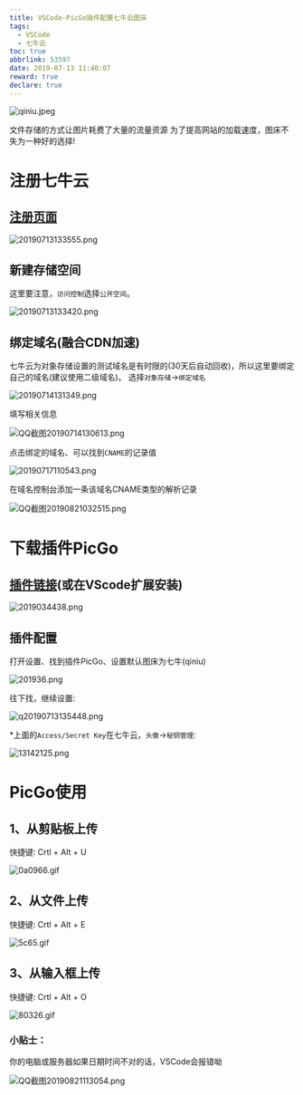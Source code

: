 ```yaml
---
title: VSCode-PicGo插件配置七牛云图床
tags: 
  - VSCode
  - 七牛云
toc: true
abbrlink: 53597
date: 2019-07-13 11:40:07
reward: true
declare: true
---
```

![qiniu.jpeg](https://cdn.anyway1314.cn/imageqiniu.jpeg-title)

文件存储的方式让图片耗费了大量的流量资源
为了提高网站的加载速度，图床不失为一种好的选择!
<!--more-->

# 注册七牛云
## [注册页面](https://portal.qiniu.com/signup)

![20190713133555.png](https://cdn.anyway1314.cn/image20190713133555.png)

## 新建存储空间
这里要注意，`访问控制`选择`公开空间`。

![20190713133420.png](https://cdn.anyway1314.cn/image20190713133420.png)

## 绑定域名(融合CDN加速)
七牛云为对象存储设置的测试域名是有时限的(30天后自动回收)，所以这里要绑定自己的域名(建议使用二级域名)。
选择`对象存储`->`绑定域名`

![20190714131349.png](https://cdn.anyway1314.cn/image20190714131349.png)

填写相关信息

![QQ截图20190714130613.png](https://cdn.anyway1314.cn/imageQQ截图20190714130613.png)

点击绑定的域名、可以找到`CNAME`的记录值

![20190717110543.png](https://cdn.anyway1314.cn/image20190717110543.png)

在域名控制台添加一条该域名CNAME类型的解析记录

![QQ截图20190821032515.png](https://cdn.anyway1314.cn/imageQQ截图20190821032515.png)

# 下载插件PicGo
## [插件链接](https://marketplace.visualstudio.com/items?itemName=Spades.vs-picgo)(或在VScode扩展安装)

![2019034438.png](https://cdn.anyway1314.cn/image20190713134438.png)

## 插件配置
打开设置、找到插件PicGo、设置默认图床为七牛(qiniu)

![201936.png](https://cdn.anyway1314.cn/image20190713134836.png)

往下找，继续设置:

![q20190713135448.png](https://cdn.anyway1314.cn/imageq20190713135448.png)

*上面的`Access/Secret Key`在七牛云，`头像`->`秘钥管理`:


![13142125.png](https://cdn.anyway1314.cn/imageQQ截图20190713142125.png)

# PicGo使用
## 1、从剪贴板上传
快捷键:  Crtl + Alt + U

![0a0966.gif](https://cdn.anyway1314.cn/image0a07cd8d44e9a91284c0e5aaba984d85_68747470733a2f2f692e6c6f6c692e6e65742f323031392f30342f30392f356361633137643264323236352e676966.gif)

## 2、从文件上传
快捷键:  Crtl + Alt + E

![5c65.gif](https://cdn.anyway1314.cn/image5cac17eea0d65.gif)

## 3、从输入框上传
快捷键:  Crtl + Alt + O

![80326.gif](https://cdn.anyway1314.cn/image80321c023c7ee54463695dad2e8f7da1_68747470733a2f2f692e6c6f6c692e6e65742f323031392f30342f30392f356361633137666535326138362e676966.gif)

### 小贴士：
你的电脑或服务器如果日期时间不对的话，VSCode会报错呦

![QQ截图20190821113054.png](https://cdn.anyway1314.cn/imageQQ截图20190821113054.png)